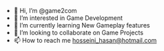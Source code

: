 - 👋 Hi, I’m @game2com
- 👀 I’m interested in Game Development
- 🌱 I’m currently learning New Gameplay features
- 💞️ I’m looking to collaborate on Game Projects
- 📫 How to reach me hosseini_hasan@hotmail.com

<!---
game2com/game2com is a ✨ special ✨ repository because its `README.md` (this file) appears on your GitHub profile.
You can click the Preview link to take a look at your changes.
--->
